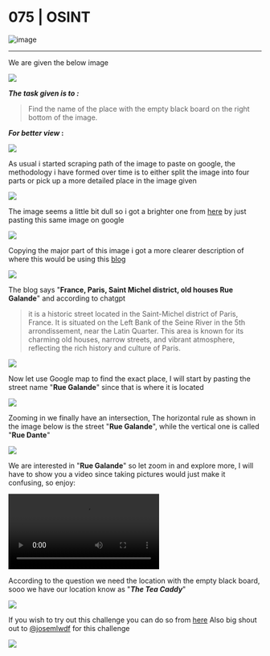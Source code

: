 # **075 | OSINT**


![image](https://github.com/sec-fortress/sec-fortress.github.io/assets/132317714/80131fcf-fdc4-4a68-b13d-d6dfa8fb12b0)

***

We are given the below image 



![](https://i.imgur.com/zFKDmNo.png)



**_The task given is to :_**


> Find the name of the place with the empty black board on the right bottom of the image.




**_For better view_ :**


![](https://i.imgur.com/3itbfab.png)



As usual i started scraping path of the image to paste on google, the methodology i have formed over time is to either split the image into four parts or pick up a more detailed place in the image given



![](https://i.imgur.com/xuZ1Nuo.png)




The image seems a little bit dull so i got a brighter one from [here](https://en.tripmydream.com/france/paris/weather) by just pasting this same image on google



![](https://i.imgur.com/rYEUUsl.png)



Copying the major part of this image i got a more clearer description of where this would be using this [blog](https://www.imageprofessionals.com/en/images/13936035-France-Paris-Saint-Michel-district-old-houses-Rue-Galande-n)



![](https://i.imgur.com/IUfjz44.png)




The blog says "**France, Paris, Saint Michel district, old houses Rue Galande**" and according to chatgpt


> it is a historic street located in the Saint-Michel district of Paris, France. It is situated on the Left Bank of the Seine River in the 5th arrondissement, near the Latin Quarter. This area is known for its charming old houses, narrow streets, and vibrant atmosphere, reflecting the rich history and culture of Paris.



![](https://i.imgur.com/oiG3dRC.png)



Now let use Google map to find the exact place, I will start by pasting the street name "**Rue Galande**" since that is where it is located




![](https://i.imgur.com/AJ7wt49.png)



Zooming in we finally have an intersection, The horizontal rule as shown in the image below is the street "**Rue Galande**", while the vertical one is called "**Rue Dante**"




![](https://i.imgur.com/E6R6pqZ.png)



We are interested in "**Rue Galande**" so let zoom in and explore more, I will have to show you a video since taking pictures would just make it confusing, so enjoy:


![](https://github.com/sec-fortress/sec-fortress.github.io/blob/main/posts/HackMyVM/images/2024-05-31_02-41-40.mp4)



According to the question we need the location with the empty black board, sooo we have our location know as "**_The Tea Caddy_**"



![](https://i.imgur.com/0VnSTT9.png)



If you wish to try out this challenge you can do so from [here](https://hackmyvm.eu/challenges/challenge.php?c=075) Also big shout out to [@josemlwdf](https://github.com/josemlwdf?source=about_page-------------------------------------) for this challenge 


![](https://i.pinimg.com/originals/45/2a/f3/452af39e8f2977f5b5b4e3d10c5475cb.gif)
